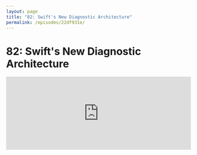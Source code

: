 ```yaml
---
layout: page
title: "82: Swift's New Diagnostic Architecture"
permalink: /episodes/22df931e/
---
```


# 82: Swift's New Diagnostic Architecture

<iframe frameBorder="0" height="200px" scrolling="no" seamless src="https://player.simplecast.com/2c2ea7b8-9cd0-45ff-bae2-966977d4ab74" width="100%" data-cy="latest-episode" />

The way Swift reports compilation diagnostics like errors, warnings and fixits is about to improve in Swift 5.2.

* [Blog post](https://swift.org/blog/new-diagnostic-arch-overview/)
* [Forum discussion](https://forums.swift.org/t/swift-org-blog-new-diagnostic-architecture-overview/29905)

## Thanks to this episode's Sponsors

### [Vettery](https://vettery.com/swiftunwrapped)

Vettery is an online hiring marketplace that's changing the way people hire and get hired. Make a free profile, name your salary, and connect with hiring managers from top employers today.

Listeners of Swift Unwrapped can sign up on [vettery.com/swiftunwrapped](https://vettery.com/swiftunwrapped) and get a $300 bonus if they accept a job through Vettery.

### [Square](https://youtube.com/squaredev)

Check out the new [Square YouTube channel for developers](https://youtube.com/squaredev). Square has SDKs and APIs to make payments and run a business.

## Get in Touch

If you're enjoying the show and want to say thank you, the best way to do that is by [leaving us a review on iTunes](https://itunes.apple.com/us/podcast/swift-unwrapped/id1209817203?mt=2)! It lets us know what you think of the show and helps us climb the charts so other people can find the show.

We've also got a channel set up on Spectrum.chat! If you want to talk about today's episode, ask us a question or just follow the conversation, jump in anytime at [spectrum.chat/specfm/swift-unwrapped](https://spectrum.chat/specfm/swift-unwrapped)
